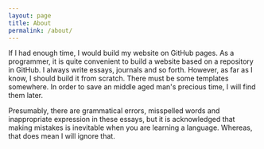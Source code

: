 ```yaml
---
layout: page
title: About
permalink: /about/
---
```


If I had enough time, I would build my website on GitHub pages. As a programmer, it is quite convenient to build a website based on a repository in GitHub. I always write essays, journals and so forth. However, as far as I know, I should build it from scratch. There must be some templates somewhere. In order to save an middle aged man's precious time, I will find them later.

Presumably, there are grammatical errors, misspelled words and inappropriate expression in these essays, but it is acknowledged that making mistakes is inevitable when you are learning a language. Whereas, that does mean I will ignore that. 

